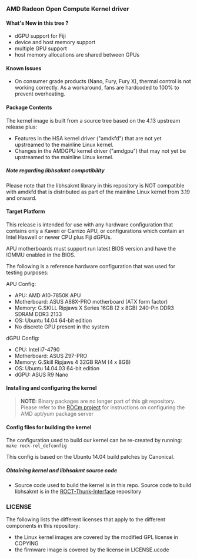 ### AMD Radeon Open Compute Kernel driver

#### What's New in this tree ?

* dGPU support for Fiji
* device and host memory support
* multiple GPU support
* host memory allocations are shared between GPUs

#### Known Issues

* On consumer grade products (Nano, Fury, Fury X), thermal control is not
  working correctly. As a workaround, fans are hardcoded to 100% to prevent
  overheating.

#### Package Contents

The kernel image is built from a source tree based on the 4.13 upstream
release plus:

* Features in the HSA kernel driver ("amdkfd") that are not yet
  upstreamed to the mainline Linux kernel.
* Changes in the AMDGPU kernel driver ("amdgpu") that may not yet be
  upstreamed to the mainline Linux kernel.

##### Note regarding libhsakmt compatibility
Please note that the libhsakmt library in this repository is NOT compatible
with amdkfd that is distributed as part of the mainline Linux kernel
from 3.19 and onward.

#### Target Platform

This release is intended for use with any hardware configuration that
contains only a Kaveri or Carrizo APU, or configurations which contain
an Intel Haswell or newer CPU plus Fiji dGPUs.

APU motherboards must support run latest BIOS version and have the IOMMU
enabled in the BIOS.

The following is a reference hardware configuration that was used for
testing purposes:

APU Config:
* APU:            AMD A10-7850K APU
* Motherboard:    ASUS A88X-PRO motherboard (ATX form factor)
* Memory:         G.SKILL Ripjaws X Series 16GB (2 x 8GB) 240-Pin DDR3 SDRAM DDR3 2133
* OS:             Ubuntu 14.04 64-bit edition
* No discrete GPU present in the system

dGPU Config:
* CPU:            Intel i7-4790
* Motherboard:    ASUS Z97-PRO
* Memory:         G.Skill Ripjaws 4 32GB RAM (4 x 8GB)
* OS:             Ubuntu 14.04.03 64-bit edition
* dGPU:           ASUS R9 Nano

#### Installing and configuring the kernel

> **NOTE:** Binary packages are no longer part of this git repository. Please
> refer to the [ROCm project](https://github.com/RadeonOpenCompute/ROCm/wiki)
> for instructions on configuring the AMD apt/yum package server

#### Config files for building the kernel

The configuration used to build our kernel can be re-created by running:
`make rock-rel_defconfig`

This config is based on the Ubuntu 14.04 build patches by Canonical.

##### Obtaining kernel and libhsakmt source code

* Source code used to build the kernel is in this repo. Source code to
  build libhsakmt is in the
  [ROCT-Thunk-Interface](https://github.com/RadeonOpenCompute/ROCT-Thunk-Interface)
  repository

### LICENSE

The following lists the different licenses that apply to the different
components in this repository:

* the Linux kernel images are covered by the modified GPL license in COPYING
* the firmware image is covered by the license in LICENSE.ucode
